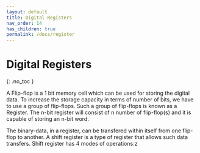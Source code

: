 ```yaml
---
layout: default
title: Digital Registers
nav_order: 14
has_children: true
permalink: /docs/register
---
```


# Digital Registers
{: .no_toc }

A Flip-flop is a 1 bit memory cell which can be used for storing the digital data. 
To increase the storage capacity in terms of number of bits, we have to use a group of flip-flops. Such a group of flip-flops is known as a Register. 
The n-bit register will consist of n number of flip-flop(s) and it is capable of storing an n-bit word.

The binary-data, in a register, can be transfered within itself from one flip-flop to another. 
A shift register is a type of register that allows such data transfers.
Shift register has 4 modes of operations:z



